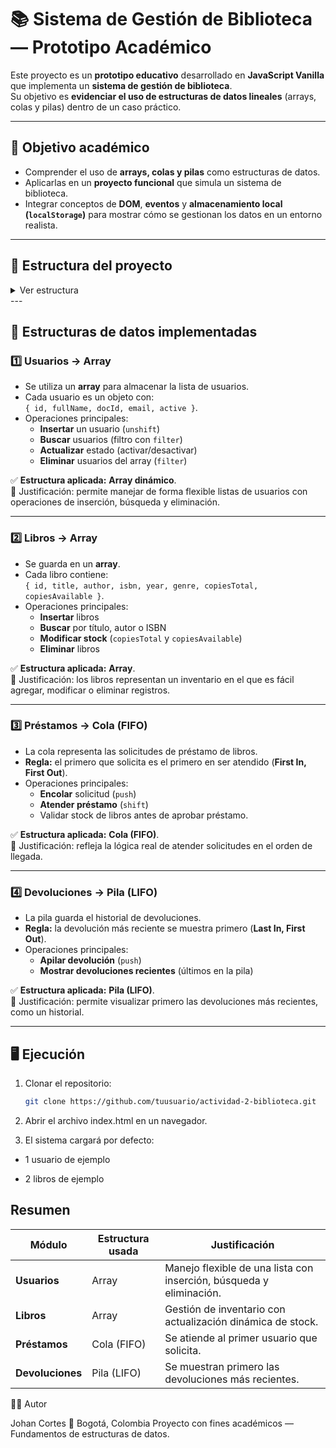 # 📚 Sistema de Gestión de Biblioteca — Prototipo Académico

Este proyecto es un **prototipo educativo** desarrollado en **JavaScript Vanilla** que implementa un **sistema de gestión de biblioteca**.  
Su objetivo es **evidenciar el uso de estructuras de datos lineales** (arrays, colas y pilas) dentro de un caso práctico.

---

## 🎯 Objetivo académico

- Comprender el uso de **arrays, colas y pilas** como estructuras de datos.  
- Aplicarlas en un **proyecto funcional** que simula un sistema de biblioteca.  
- Integrar conceptos de **DOM**, **eventos** y **almacenamiento local (`localStorage`)** para mostrar cómo se gestionan los datos en un entorno realista.

---

## 🧩 Estructura del proyecto

<details>
<summary>Ver estructura</summary>
```
📁 ACTIVIDAD-2
├── index.html
├── styles.css
├── main.js
└── src/
├── assets/
└── models/
├── users.js
├── books.js
├── loans.js
└── returns.js
```
</details>
---

## 🧠 Estructuras de datos implementadas

### 1️⃣ **Usuarios → Array**
- Se utiliza un **array** para almacenar la lista de usuarios.
- Cada usuario es un objeto con:  
  `{ id, fullName, docId, email, active }`.
- Operaciones principales:
  - **Insertar** un usuario (`unshift`)
  - **Buscar** usuarios (filtro con `filter`)
  - **Actualizar** estado (activar/desactivar)
  - **Eliminar** usuarios del array (`filter`)

✅ **Estructura aplicada:** **Array dinámico**.  
📌 Justificación: permite manejar de forma flexible listas de usuarios con operaciones de inserción, búsqueda y eliminación.

---

### 2️⃣ **Libros → Array**
- Se guarda en un **array**.
- Cada libro contiene:  
  `{ id, title, author, isbn, year, genre, copiesTotal, copiesAvailable }`.
- Operaciones principales:
  - **Insertar** libros
  - **Buscar** por título, autor o ISBN
  - **Modificar stock** (`copiesTotal` y `copiesAvailable`)
  - **Eliminar** libros

✅ **Estructura aplicada:** **Array**.  
📌 Justificación: los libros representan un inventario en el que es fácil agregar, modificar o eliminar registros.

---

### 3️⃣ **Préstamos → Cola (FIFO)**
- La cola representa las solicitudes de préstamo de libros.  
- **Regla:** el primero que solicita es el primero en ser atendido (**First In, First Out**).
- Operaciones principales:
  - **Encolar** solicitud (`push`)
  - **Atender préstamo** (`shift`)
  - Validar stock de libros antes de aprobar préstamo.

✅ **Estructura aplicada:** **Cola (FIFO)**.  
📌 Justificación: refleja la lógica real de atender solicitudes en el orden de llegada.

---

### 4️⃣ **Devoluciones → Pila (LIFO)**
- La pila guarda el historial de devoluciones.  
- **Regla:** la devolución más reciente se muestra primero (**Last In, First Out**).
- Operaciones principales:
  - **Apilar devolución** (`push`)
  - **Mostrar devoluciones recientes** (últimos en la pila)

✅ **Estructura aplicada:** **Pila (LIFO)**.  
📌 Justificación: permite visualizar primero las devoluciones más recientes, como un historial.

---

## 🖥️ Ejecución

1. Clonar el repositorio:
   ```bash
   git clone https://github.com/tuusuario/actividad-2-biblioteca.git

2. Abrir el archivo index.html en un navegador.

3. El sistema cargará por defecto:

 * 1 usuario de ejemplo

 * 2 libros de ejemplo


 ## Resumen

| Módulo           | Estructura usada | Justificación                                                       |
| ---------------- | ---------------- | ------------------------------------------------------------------- |
| **Usuarios**     | Array            | Manejo flexible de una lista con inserción, búsqueda y eliminación. |
| **Libros**       | Array            | Gestión de inventario con actualización dinámica de stock.          |
| **Préstamos**    | Cola (FIFO)      | Se atiende al primer usuario que solicita.                          |
| **Devoluciones** | Pila (LIFO)      | Se muestran primero las devoluciones más recientes.                 |


👨‍🏫 Autor

Johan Cortes
📍 Bogotá, Colombia
Proyecto con fines académicos — Fundamentos de estructuras de datos.



